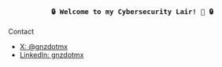 <h4 align="center"><samp> 🔒 Welcome to my Cybersecurity Lair! 🚀 🔒 </samp> </h4>

Contact
- [X: @gnzdotmx](https://twitter.com/gnzdotmx)
- [LinkedIn: gnzdotmx](https://www.linkedin.com/in/gnzdotmx/)

